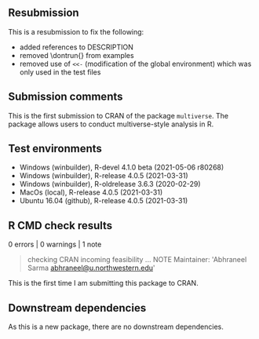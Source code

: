 ## Resubmission
This is a resubmission to fix the following:
* added references to DESCRIPTION
* removed \dontrun{} from examples
* removed use of `<<-` (modification of the global environment) which was only used in the test files

## Submission comments
This is the first submission to CRAN of the package `multiverse`. 
The package allows users to conduct multiverse-style analysis in R.

## Test environments
* Windows (winbuilder), R-devel 4.1.0 beta (2021-05-06 r80268)
* Windows (winbuilder), R-release 4.0.5 (2021-03-31)
* Windows (winbuilder), R-oldrelease 3.6.3 (2020-02-29)
* MacOs (local), R-release 4.0.5 (2021-03-31)
* Ubuntu 16.04 (github), R-release 4.0.5 (2021-03-31)

## R CMD check results
0 errors | 0 warnings | 1 note
> checking CRAN incoming feasibility ... NOTE
> Maintainer: 'Abhraneel Sarma <abhraneel@u.northwestern.edu>'

This is the first time I am submitting this package to CRAN.

## Downstream dependencies
As this is a new package, there are no downstream dependencies.